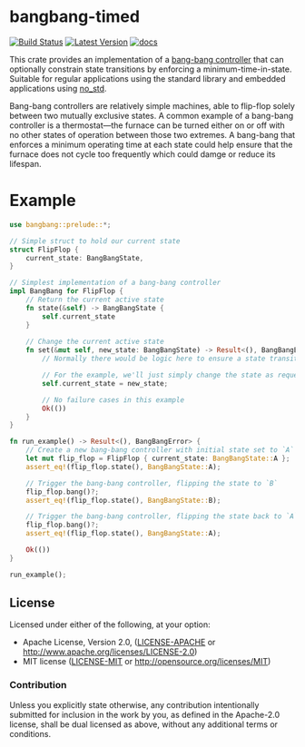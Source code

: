 # bangbang-timed

[![Build Status](https://travis-ci.org/uber-foo/bangbang-timed.svg?branch=master)](https://travis-ci.org/uber-foo/bangbang-timed)
[![Latest Version](https://img.shields.io/crates/v/bangbang-timed.svg)](https://crates.io/crates/bangbang-timed)
[![docs](https://docs.rs/bangbang-timed/badge.svg)](https://docs.rs/bangbang-timed)

This crate provides an implementation of a [bang-bang controller] that can optionally
constrain state transitions by enforcing a minimum-time-in-state. Suitable for regular
applications using the standard library and embedded applications using [no_std].

Bang-bang controllers are relatively simple machines, able to flip-flop solely between two
mutually exclusive states. A common example of a bang-bang controller is a thermostat—the
furnace can be turned either on or off with no other states of operation between those two
extremes. A bang-bang that enforces a minimum operating time at each state could help
ensure that the furnace does not cycle too frequently which could damge or reduce its lifespan.

# Example
```rust
use bangbang::prelude::*;

// Simple struct to hold our current state
struct FlipFlop {
    current_state: BangBangState,
}

// Simplest implementation of a bang-bang controller
impl BangBang for FlipFlop {
    // Return the current active state
    fn state(&self) -> BangBangState {
        self.current_state
    }
    
    // Change the current active state
    fn set(&mut self, new_state: BangBangState) -> Result<(), BangBangError> {
        // Normally there would be logic here to ensure a state transition is possible

        // For the example, we'll just simply change the state as requested
        self.current_state = new_state;

        // No failure cases in this example
        Ok(())
    }
}

fn run_example() -> Result<(), BangBangError> {
    // Create a new bang-bang controller with initial state set to `A`
    let mut flip_flop = FlipFlop { current_state: BangBangState::A };
    assert_eq!(flip_flop.state(), BangBangState::A);

    // Trigger the bang-bang controller, flipping the state to `B`
    flip_flop.bang()?;
    assert_eq!(flip_flop.state(), BangBangState::B);

    // Trigger the bang-bang controller, flipping the state back to `A`
    flip_flop.bang()?;
    assert_eq!(flip_flop.state(), BangBangState::A);

    Ok(())
}

run_example();
```

## License

Licensed under either of the following, at your option:

 * Apache License, Version 2.0, ([LICENSE-APACHE](LICENSE-APACHE) or http://www.apache.org/licenses/LICENSE-2.0)
 * MIT license ([LICENSE-MIT](LICENSE-MIT) or http://opensource.org/licenses/MIT)

### Contribution

Unless you explicitly state otherwise, any contribution intentionally submitted for
inclusion in the work by you, as defined in the Apache-2.0 license, shall be dual licensed
as above, without any additional terms or conditions.

[bang-bang controller]:https://en.wikipedia.org/wiki/Bang%E2%80%93bang_control
[no_std]:https://doc.rust-lang.org/reference/attributes.html?highlight=no_std#crate-only-attributes